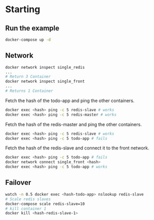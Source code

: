 # Starting

## Run the example

```bash
docker-compose up -d
```

## Network

```bash
docker network inspect single_redis
...
# Return 3 Container
docker network inspect single_front
...
# Returns 1 Container
```

Fetch the hash of the todo-app and ping the other containers.

```bash
docker exec <hash> ping -c 5 redis-slave # works
docker exec <hash> ping -c 5 redis-master # works
```

Fetch the hash of the redis-master and ping the other containers.

```bash
docker exec <hash> ping -c 5 redis-slave # works
docker exec <hash> ping -c 5 todo-app # fails
```

Fetch the hash of the redis-slave and connect it to the front network.

```bash
docker exec <hash> ping -c 5 todo-app # fails
docker network connect single_front <hash>
docker exec <hash> ping -c 5 todo-app # works
```

## Failover

```bash
watch -n 0.5 docker exec <hash-todo-app> nslookup redis-slave
# Scale redis slaves
docker-compose scale redis-slave=10
# kill container 1
docker kill <hash-redis-slave-1>
```
